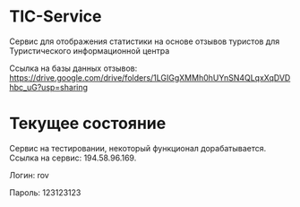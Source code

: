 # TIC-Service

Сервис для отображения статистики на основе отзывов туристов для Туристического информационной центра

Ссылка на базы данных отзывов: https://drive.google.com/drive/folders/1LGIGgXMMh0hUYnSN4QLqxXqDVDhbc_uG?usp=sharing

# Текущее состояние
Сервис на тестировании, некоторый функционал дорабатывается.
Ссылка на сервис: 194.58.96.169.

Логин: rov

Пароль: 123123123
